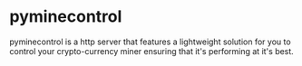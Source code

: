 # pyminecontrol
pyminecontrol is a http server that features a lightweight solution for you to control your crypto-currency miner ensuring that it's performing at it's best.
